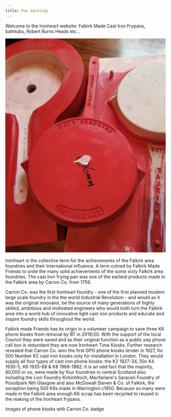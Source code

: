 ```yaml
---
title: Pan markings
---
```


Welcome to the Ironheart website: Falkirk Made Cast Iron Frypans, bathtubs, Robert Burns Heads etc...

![Pan markings](../images/Ironheart-pan-rear.jpg)

Ironheart is the collective term  for the achievements of the Falkirk area foundries and their International influence. A term coined by Falkirk Made Friends to unite the many solid achievements of the some sixty Falkirk area foundries. The cast iron frying pan was one of the earliest products made in the Falkirk area by Carron Co. from 1759.

Carron Co. was the first Ironheart foundry - one of the first planned modern large scale foundry in the the world Industrial Revolution - and would as it was the original innovator, be the source of many generations of highly skilled, ambitious and motivated engineers who would both turn the Falkirk area into a world hub of innovative light cast iron products and educate and inspire foundry skills throughout the world.

Falkirk made Friends has its origin in a volunteer campaign to save three K6 phone kiosks from removal by BT in 2019/20. With the support of the local Council they were saved and as their original function as a public pay phone call box is redundant they are now Ironheart Time Kiosks. Further research revealed that Carron Co. won the first GPO phone kiosks tender in 1927, for 500 Number K2 cast iron kiosks only for installation in London. They would supply all four types of cast iron phone kiosks: the K2 1927-34, 50x K4  1930-5, K6 1935-68 & K8 1968-1982. It is an odd fact that the majority, 80,000 or so, were made by four foundries in central Scotland also including the Lion Foundry Kirkintilloch, Macfarlane's Saracen Foundry of Possilpark Nth Glasgow and also McDowall Steven & Co. of Falkirk, the exception being 500 K6s made in Warrington c1950. Because so many were made in the Falkirk area enough K6 scrap has been recycled to reused in the making of the Ironheart frypans.

Images of phone kiosks with Carron Co. badge
